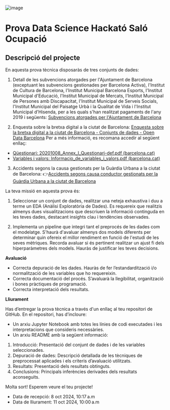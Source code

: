 ![image](https://github.com/user-attachments/assets/3016d882-7050-4c54-9364-0432f8616486) 

# Prova Data Science Hackató Saló Ocupació

## Descripció del projecte
En aquesta prova tècnica disposaràs de tres conjunts de dades:

1. Detall de les subvencions atorgades per l'Ajuntament de Barcelona (exceptuant les
subvencions gestionades per Barcelona Activa), l'Institut de Cultura de Barcelona,
l'Institut Municipal Barcelona Esports, l'Institut Municipal d'Educació, l'Institut Municipal
de Mercats, l'Institut Municipal de Persones amb Discapacitat, l'Institut Municipal de
Serveis Socials, l'Institut Municipal del Paisatge Urbà i la Qualitat de Vida i l'Institut
Municipal d'Hisenda, per a les quals s'han realitzat pagaments de l'any 2019 i següents:
[Subvencions atorgades per l'Ajuntament de Barcelona](https://opendata-ajuntament.barcelona.cat/data/es/dataset/subvencions-atorgades-ajuntament-i-instituts/resource/05410c26-70d7-49a0-b2d1-a6e36289cd3c)

2. Enquesta sobre la bretxa digital a la ciutat de Barcelona: [Enquesta sobre la bretxa digital
a la ciutat de Barcelona - Conjunts de dades - Open Data Barcelona](https://opendata-ajuntament.barcelona.cat/data/ca/dataset/enquesta-escletxa-digital)
Per a més informació, es recomana accedir al següent enllaç:

-  [Qüestionari: 20201008_Annex_I_Questionari-def.pdf (barcelona.cat)](https://opendata-ajuntament.barcelona.cat/doc/BackOff_DescCompDefCamps/EnquestaEscletxaDigital_BCN/2020_Any/20201008_Annex_I_Questionari-def.pdf)
-  [Variables i valors: Informacio_de_variables_i_valors.pdf (barcelona.cat)](https://opendata-ajuntament.barcelona.cat/doc/BackOff_DescCompDefCamps/EnquestaEscletxaDigital_BCN/2020_Any/Informacio_de_variables_i_valors.pdf)

3. Accidents segons la causa gestionats per la Guàrdia Urbana a la ciutat de Barcelona:
👉[Accidents segons causa conductor gestionats per la Guàrdia Urbana a la ciutat de
Barcelona](https://www.google.com/url?sa=D&q=https://opendata-ajuntament.barcelona.cat/data/ca/dataset/accidents_causa_conductor_gu_bcn/resource/5a040155-38b3-4b19-a4b0-c84a0618d363&ust=1728552900000000&usg=AOvVaw2GIriufIqkDaTjeivDsiag&hl=es-419&source=gmail)

La teva missió en aquesta prova és:

1. Seleccionar un conjunt de dades, realitzar una neteja exhaustiva i duu a terme un EDA
(Anàlisi Exploratòria de Dades). Es requereix que realitzis almenys dues visualitzacions
que descriuen la informació continguda en les teves dades, destacant insights clau i
tendències observades.

2. Implementa un pipeline que integri tant el preprocés de les dades com el modelatge.
S'haurà d'avaluar almenys dos models diferents per determinar quin ofereix el millor
rendiment en funció de l'estudi de les seves mètriques. Recorda avaluar si és pertinent
realitzar un ajust fi dels hiperparàmetres dels models. Hauràs de justificar les teves
decisions.

**Avaluació**

- Correcta depuració de les dades. Hauràs de fer l’estandardització i/o normalització de les
variables que ho requereixin.
- Correcta documentació del procés. S’avaluarà la llegibilitat, organització i bones pràctiques de
programació.
- Correcta interpretació dels resultats.

**Lliurament**

Has d’entregar la prova tècnica a través d'un enllaç al teu repositori de GitHub. En el repositori, has d’incloure:
* Un arxiu Jupyter Notebook amb totes les línies de codi executades i les interpretacions
que consideris necessàries.
* Un arxiu README amb la següent informació:

1. Introducció: Presentació del conjunt de dades i de les variables seleccionades.
2. Depuració de dades: Descripció detallada de les tècniques de preprocessat aplicades
i els criteris d’avaluació utilitzats.
3. Resultats: Presentació dels resultats obtinguts.
4. Conclusions: Principals inferències derivades dels resultats aconseguits.
   
Molta sort! Esperem veure el teu projecte!

* Data de recepció: 8 oct 2024, 10:17 a.m
* Data de lliurament: 11 oct 2024, 10:00 a.m
